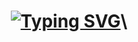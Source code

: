 <h1 align="center">
    <a href="https://git.io/typing-svg"><img src="https://readme-typing-svg.demolab.com?font=Fira+Code&duration=2000&pause=1000&width=435&lines=Hello!+I+am+Sushant+Singh+Sajwan;    A+Software+Engineer" alt="Typing SVG" /></a>\


